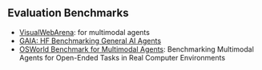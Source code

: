 ## Evaluation Benchmarks

- [VisualWebArena](https://github.com/web-arena-x/visualwebarena): for multimodal agents
- [GAIA: HF Benchmarking General AI Agents](https://huggingface.co/gaia-benchmark)
- [OSWorld Benchmark for Multimodal Agents](https://os-world.github.io/): Benchmarking Multimodal Agents for Open-Ended Tasks in Real Computer Environments